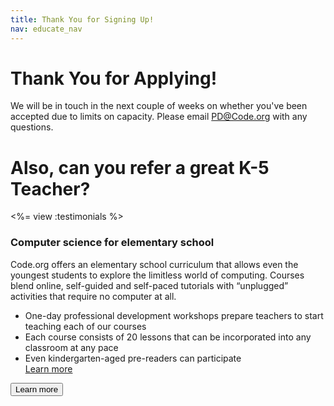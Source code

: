 ```yaml
---
title: Thank You for Signing Up!
nav: educate_nav
---
```


# Thank You for Applying!

We will be in touch in the next couple of weeks on whether you've been accepted due to limits on capacity. Please email [PD@Code.org](mailto:pd@code.org) with any questions.

# Also, can you refer a great K-5 Teacher?

<%= view :testimonials %>

### Computer science for elementary school

Code.org offers an elementary school curriculum that allows even the youngest students to explore the limitless world of computing. Courses blend online, self-guided and self-paced tutorials with “unplugged” activities that require no computer at all.

- One-day professional development workshops prepare teachers to start teaching each of our courses
- Each course consists of 20 lessons that can be incorporated into any classroom at any pace
- Even kindergarten-aged pre-readers can participate<br />
[Learn more](/k5)

[<button>Learn more</button>](/k5)

<!-- Facebook Conversion Code for Teacher Signup -->
<script>(function() {
var _fbq = window._fbq || (window._fbq = []);
if (!_fbq.loaded) {
var fbds = document.createElement('script');
fbds.async = true;
fbds.src = '//connect.facebook.net/en_US/fbds.js';
var s = document.getElementsByTagName('script')[0];
s.parentNode.insertBefore(fbds, s);
_fbq.loaded = true;
}
})();
window._fbq = window._fbq || [];
window._fbq.push(['track', '6023436586161', {'value':'0.01','currency':'USD'}]);
</script>
<noscript><img height="1" width="1" alt="" style="display:none" src="https://www.facebook.com/tr?ev=6023436586161&amp;cd[value]=0.01&amp;cd[currency]=USD&amp;noscript=1" /></noscript>